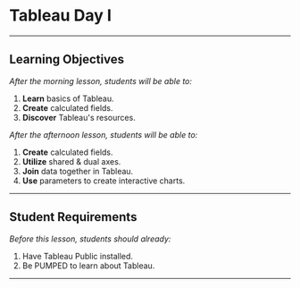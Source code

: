 # Tableau Day I

---

## Learning Objectives

*After the morning lesson, students will be able to:*
1. **Learn** basics of Tableau.
2. **Create** calculated fields.
3. **Discover** Tableau's resources.

*After the afternoon lesson, students will be able to:*
1. **Create** calculated fields.
2. **Utilize** shared & dual axes.
3. **Join** data together in Tableau.
4. **Use** parameters to create interactive charts.
---

## Student Requirements

*Before this lesson, students should already:*

1. Have Tableau Public installed.
2. Be PUMPED to learn about Tableau.
---
